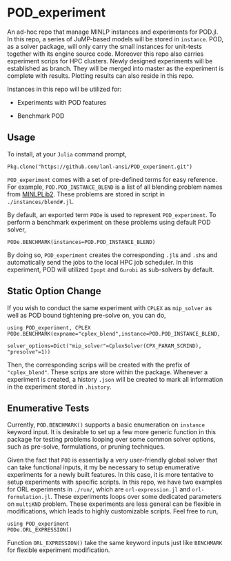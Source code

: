 # POD_experiment

An ad-hoc repo that manage MINLP instances and experiments for POD.jl. In this repo, a series of JuMP-based models will be stored in `instance`.
POD, as a solver package, will only carry the small instances for unit-tests together with its engine source code.
Moreover this repo also carries experiment scrips for HPC clusters. Newly designed experiments will be established as branch. They will be
merged into master as the experiment is complete with results. Plotting results can also reside in this repo.


Instances in this repo will be utilized for:

* Experiments with POD features

* Benchmark POD

## Usage
To install, at your `Julia` command prompt,

```
Pkg.clone("https://github.com/lanl-ansi/POD_experiment.git")
```

`POD_experiment` comes with a set of pre-defined terms for easy reference. For example, `POD.POD_INSTANCE_BLEND` is a list of all blending problem names from [MINLPLib2](http://www.gamsworld.org/minlp/minlplib2/html/). These problems are stored in script in `./instances/blend#.jl`.

By default, an exported term `PODe` is used to represent `POD_experiment`. To perform a benchmark experiment on these problems using default POD solver,

```
PODe.BENCHMARK(instances=POD.POD_INSTANCE_BLEND)
```

By doing so, `POD_experiment` creates the corresponding `.jl`s and `.sh`s and automatically send the jobs to the local HPC job scheduler. In this experiment, POD will utilized `Ipopt` and `Gurobi` as sub-solvers by default.

## Static Option Change

If you wish to conduct the same experiment with `CPLEX` as `mip_solver` as well as POD bound tightening pre-solve on, you can do,

```
using POD_experiment, CPLEX
PODe.BENCHMARK(expname="cplex_blend",instance=POD.POD_INSTANCE_BLEND,
                solver_options=Dict("mip_solver"=CplexSolver(CPX_PARAM_SCRIND), "presolve"=1))

```

Then, the corresponding scrips will be created with the prefix of `"cplex_blend"`. These scrips are store within the package. Whenever a experiment is created, a history `.json` will be created to mark all information in the experiment stored in `.history`.

## Enumerative Tests

Currently, `POD.BENCHMARK()` supports a basic enumeration on `instance` keyword input. It is desirable to set up a few more generic function in this package for testing problems looping over some common solver options, such as pre-solve, formulations, or pruning techniques.

Given the fact that `POD` is essentially a very user-friendly global solver that can take functional inputs, it my be necessary to setup enumerative experiments for a newly built features. In this case, it is more tentative to setup experiments with specific scripts. In this repo, we have two examples for ORL experiments in `./run/`, which are `orl-expression.jl` and `orl-formulation.jl`. These experiments loops over some dedicated parameters on `multiKND` problem. These experiments are less general can be flexible in modifications, which leads to highly customizable scripts. Feel free to run,

```
using POD_experiment
PODe.ORL_EXPRESSION()
```

Function `ORL_EXPRESSION()` take the same keyword inputs just like `BENCHMARK` for flexible experiment modification.
